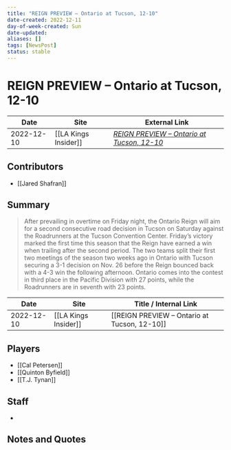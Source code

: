 ```yaml
---
title: "REIGN PREVIEW – Ontario at Tucson, 12-10"
date-created: 2022-12-11
day-of-week-created: Sun
date-updated: 
aliases: []
tags: [NewsPost]
status: stable
---
```


# REIGN PREVIEW – Ontario at Tucson, 12-10

| Date       | Site                 | External Link                                                                                                              |
| ---------- | -------------------- | -------------------------------------------------------------------------------------------------------------------------- |
| 2022-12-10 | [[LA Kings Insider]] | [*REIGN PREVIEW – Ontario at Tucson, 12-10*](https://lakingsinsider.com/2022/12/10/reign-preview-ontario-at-tucson-12-10/) |

## Contributors
- [[Jared Shafran]]

## Summary
> After prevailing in overtime on Friday night, the Ontario Reign will aim for a second consecutive road decision in Tucson on Saturday against the Roadrunners at the Tucson Convention Center. Friday’s victory marked the first time this season that the Reign have earned a win when trailing after the second period. The two teams split their first two meetings of the season two weeks ago in Ontario with Tucson securing a 3-1 decision on Nov. 26 before the Reign bounced back with a 4-3 win the following afternoon. Ontario comes into the contest in third place in the Pacific Division with 27 points, while the Roadrunners are in seventh with 23 points.

| Date       | Site                 | Title / Internal Link                        |
| ---------- | -------------------- | -------------------------------------------- |
| 2022-12-10 | [[LA Kings Insider]] | [[REIGN PREVIEW – Ontario at Tucson, 12-10]] |

## Players
- [[Cal Petersen]]
- [[Quinton Byfield]]
- [[T.J. Tynan]]

## Staff
- 

## Notes and Quotes
> 

